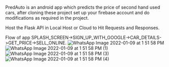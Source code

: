 PredAuto is an android app which predicts the price of second hand used cars, 
after cloning these project set up your firebase account and do modifications
as required in the project.

Host the Flask API in Local Host or Cloud to Hit Requests and Responses. 

Flow of app SPLASH_SCREEN->SIGN_UP_WITH_GOOGLE->CAR_DETAILS->GET_PRICE->SELL_ONLINE.
![WhatsApp Image 2022-01-09 at 1 51 58 PM](https://user-images.githubusercontent.com/52175247/149513568-402b9d2c-5dfa-49c2-b24f-2e6bf8f62a8b.jpeg)
![WhatsApp Image 2022-01-09 at 1 51 58 PM (1)](https://user-images.githubusercontent.com/52175247/149513575-494a39f0-9c31-4926-b060-7152618035ae.jpeg)
![WhatsApp Image 2022-01-09 at 1 51 58 PM (3)](https://user-images.githubusercontent.com/52175247/149513600-2549acd8-b29d-46db-a86c-52779a961807.jpeg)
![WhatsApp Image 2022-01-09 at 1 51 58 PM (4)](https://user-images.githubusercontent.com/52175247/149513605-e80d3bca-2649-404f-b574-779955d2a51c.jpeg)
